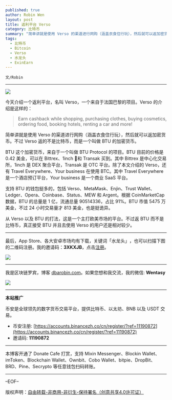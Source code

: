 ```yaml
---
published: true
author: Robin Wen
layout: post
title: 返利平台 Verso
category: 比特币
summary: "简单讲就是使用 Verso 的渠道进行网购（涵盖衣食住行玩），然后就可以返加密货币。不过 Verso 返的不是比特币，而是一个叫做 BTU 的加密货币。从 Verso 以及 BTU 的打法，这是一个主打欧美市场的平台。不过返 BTU 而不是比特币，真正接受 BTU 并且去使用 Verso 的用户还是相对较少。"
tags:
  - 比特币
  - Bitcoin
  - Verso
  - 水龙头
  - ExinEarn
---
```


`文/Robin`

***

![](https://cdn.dbarobin.com/gi0bqek.png)

今天介绍一个返利平台，名叫 Verso，一个来自于法国巴黎的项目。Verso 的介绍是这样的：

> Earn cashback while shopping, purchasing clothes, buying cosmetics, ordering food, booking hotels, renting a car and more!

简单讲就是使用 Verso 的渠道进行网购（涵盖衣食住行玩），然后就可以返加密货币。不过 Verso 返的不是比特币，而是一个叫做 BTU 的加密货币。

BTU 这个加密货币，来自于一个叫做 BTU Protocol 的项目。BTU 目前的价格是 0.42 美金，可以在 Bittrex、1inch 和 Transak 买到。其中 Bittrex 是中心化交易所，1inch 是 DEX 聚合平台，Transak 是 OTC 平台。除了本文介绍的 Verso，还有 Travel Everywhere、Your business 在使用 BTC。其中 Travel Everywhere 是一个酒店预订平台，Your business 是一个商业 SaaS 平台。

支持 BTU 的钱包挺多的，包括 Verso、MetaMask、Enjin、Trust Wallet、Ledger、Opera、Coinbase、Status、MEW 和 Argent。根据 CoinMarketCap 数据，BTU 的总量是 1 亿，流通总量 90514336，占比 91%。BTU 市值 5475 万美金，不过 24 小时交易量才 813 美金，也是挺诡异。

从 Verso 以及 BTU 的打法，这是一个主打欧美市场的平台。不过返 BTU 而不是比特币，真正接受 BTU 并且去使用 Verso 的用户还是相对较少。

***

最后，App Store、各大安卓市场均有下载，关键词「水龙头」​，也可以扫描​下图的二维码注册。​我的邀请码：**3XKXJB**，点击[注册](https://app.exinearn.com/invite/3XKXJB?source=poster)。

![](https://cdn.dbarobin.com/kwdjijt.png)


***

我是区块链罗宾，博客 [dbarobin.com](https://dbarobin.com/)。如果您想和我交流，我的微信: **Wentasy**

![](https://cdn.dbarobin.com/v4yywe2.png)

***

**本站推广**

币安是全球领先的数字货币交易平台，提供比特币、以太坊、BNB 以及 USDT 交易。

* 币安注册: [https://accounts.binancezh.co/cn/register/?ref=11190872](https://accounts.binancezh.co/cn/register/?ref=11190872)
* 邀请码: **11190872**

***

本博客开通了 Donate Cafe 打赏，支持 Mixin Messenger、Blockin Wallet、imToken、Blockchain Wallet、Ownbit、Cobo Wallet、bitpie、DropBit、BRD、Pine、Secrypto 等任意钱包扫码转账。

<center>
    <div class="--donate-button"
         data-button-id="f8b9df0d-af9a-460d-8258-d3f435445075"
    ></div>
</center>

***

–EOF–

版权声明：[自由转载-非商用-非衍生-保持署名（创意共享4.0许可证）](http://creativecommons.org/licenses/by-nc-nd/4.0/deed.zh)